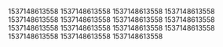 1537148613558
1537148613558
1537148613558
1537148613558
1537148613558
1537148613558
1537148613558
1537148613558
1537148613558
1537148613558
1537148613558
1537148613558
1537148613558
1537148613558
1537148613558